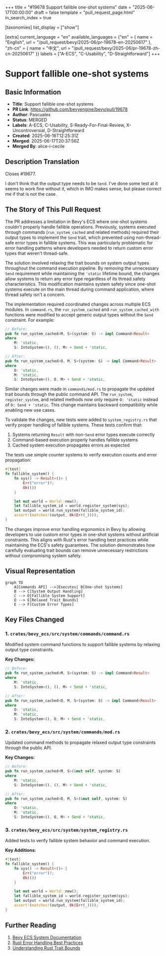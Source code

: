 +++
title = "#19678 Support fallible one-shot systems"
date = "2025-06-17T00:00:00"
draft = false
template = "pull_request_page.html"
in_search_index = true

[taxonomies]
list_display = ["show"]

[extra]
current_language = "en"
available_languages = {"en" = { name = "English", url = "/pull_request/bevy/2025-06/pr-19678-en-20250617" }, "zh-cn" = { name = "中文", url = "/pull_request/bevy/2025-06/pr-19678-zh-cn-20250617" }}
labels = ["A-ECS", "C-Usability", "D-Straightforward"]
+++

# Support fallible one-shot systems

## Basic Information
- **Title**: Support fallible one-shot systems
- **PR Link**: https://github.com/bevyengine/bevy/pull/19678
- **Author**: Pascualex
- **Status**: MERGED
- **Labels**: A-ECS, C-Usability, S-Ready-For-Final-Review, X-Uncontroversial, D-Straightforward
- **Created**: 2025-06-16T12:25:31Z
- **Merged**: 2025-06-17T20:37:56Z
- **Merged By**: alice-i-cecile

## Description Translation
Closes #19677.

I don't think that the output type needs to be `Send`. I've done some test at it seems to work fine without it, which in IMO makes sense, but please correct me if that is not the case.

## The Story of This Pull Request

The PR addresses a limitation in Bevy's ECS where one-shot systems couldn't properly handle fallible operations. Previously, systems executed through commands (`run_system_cached` and related methods) required their output types to implement the `Send` trait, which prevented using non-thread-safe error types in fallible systems. This was particularly problematic for error handling patterns where developers needed to return custom error types that weren't thread-safe.

The solution involved relaxing the trait bounds on system output types throughout the command execution pipeline. By removing the unnecessary `Send` requirement while maintaining the `'static` lifetime bound, the changes allow systems to return any error type regardless of its thread safety characteristics. This modification maintains system safety since one-shot systems execute on the main thread during command application, where thread safety isn't a concern.

The implementation required coordinated changes across multiple ECS modules. In `command.rs`, the `run_system_cached` and `run_system_cached_with` functions were modified to accept generic output types without the `Send` constraint. For example:

```rust
// Before:
pub fn run_system_cached<M, S>(system: S) -> impl Command<Result>
where
    M: 'static,
    S: IntoSystem<(), (), M> + Send + 'static,

// After:
pub fn run_system_cached<O, M, S>(system: S) -> impl Command<Result>
where
    O: 'static,
    M: 'static,
    S: IntoSystem<(), O, M> + Send + 'static,
```

Similar changes were made in `commands/mod.rs` to propagate the updated trait bounds through the public command API. The `run_system`, `register_system`, and related methods now only require `O: 'static` instead of `O: Send + 'static`. This change maintains backward compatibility while enabling new use cases.

To validate the changes, new tests were added to `system_registry.rs` that verify proper handling of fallible systems. These tests confirm that:
1. Systems returning `Result` with non-`Send` error types execute correctly
2. Command-based execution properly handles fallible systems
3. Cached system execution propagates errors as expected

The tests use simple counter systems to verify execution counts and error propagation:

```rust
#[test]
fn fallible_system() {
    fn sys() -> Result<()> {
        Err("error")?;
        Ok(())
    }

    let mut world = World::new();
    let fallible_system_id = world.register_system(sys);
    let output = world.run_system(fallible_system_id);
    assert!(matches!(output, Ok(Err(_))));
}
```

The changes improve error handling ergonomics in Bevy by allowing developers to use custom error types in one-shot systems without artificial constraints. This aligns with Rust's error handling best practices while maintaining the ECS's safety guarantees. The solution demonstrates how carefully evaluating trait bounds can remove unnecessary restrictions without compromising system safety.

## Visual Representation

```mermaid
graph TD
    A[Commands API] -->|Executes| B[One-shot Systems]
    B --> C[System Output Handling]
    C --> D[Fallible System Support]
    D --> E[Relaxed Trait Bounds]
    E --> F[Custom Error Types]
```

## Key Files Changed

### 1. `crates/bevy_ecs/src/system/commands/command.rs`
Modified system command functions to support fallible systems by relaxing output type constraints.

**Key Changes:**
```rust
// Before:
pub fn run_system_cached<M, S>(system: S) -> impl Command<Result>
where
    M: 'static,
    S: IntoSystem<(), (), M> + Send + 'static,

// After:
pub fn run_system_cached<O, M, S>(system: S) -> impl Command<Result>
where
    O: 'static,
    M: 'static,
    S: IntoSystem<(), O, M> + Send + 'static,
```

### 2. `crates/bevy_ecs/src/system/commands/mod.rs`
Updated command methods to propagate relaxed output type constraints through the public API.

**Key Changes:**
```rust
// Before:
pub fn run_system_cached<M, S>(&mut self, system: S)
where
    M: 'static,
    S: IntoSystem<(), (), M> + Send + 'static,

// After:
pub fn run_system_cached<O, M, S>(&mut self, system: S)
where
    O: 'static,
    M: 'static,
    S: IntoSystem<(), O, M> + Send + 'static,
```

### 3. `crates/bevy_ecs/src/system/system_registry.rs`
Added tests to verify fallible system behavior and command execution.

**Key Additions:**
```rust
#[test]
fn fallible_system() {
    fn sys() -> Result<()> {
        Err("error")?;
        Ok(())
    }

    let mut world = World::new();
    let fallible_system_id = world.register_system(sys);
    let output = world.run_system(fallible_system_id);
    assert!(matches!(output, Ok(Err(_))));
}
```

## Further Reading
1. [Bevy ECS System Documentation](https://bevyengine.org/learn/book/next/ecs/system)
2. [Rust Error Handling Best Practices](https://doc.rust-lang.org/book/ch09-00-error-handling.html)
3. [Understanding Rust Trait Bounds](https://doc.rust-lang.org/book/ch10-02-traits.html#trait-bound-syntax)